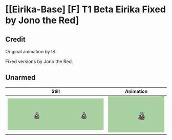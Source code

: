 # [\[Eirika-Base\] \[F\] T1 Beta Eirika Fixed by Jono the Red]

## Credit

Original animation by IS.

Fixed versions by Jono the Red.

## Unarmed

| Still | Animation |
| :---: | :-------: |
| ![Unarmed still](./Unarmed_000.png) | ![Unarmed animation](./Unarmed.gif) |
